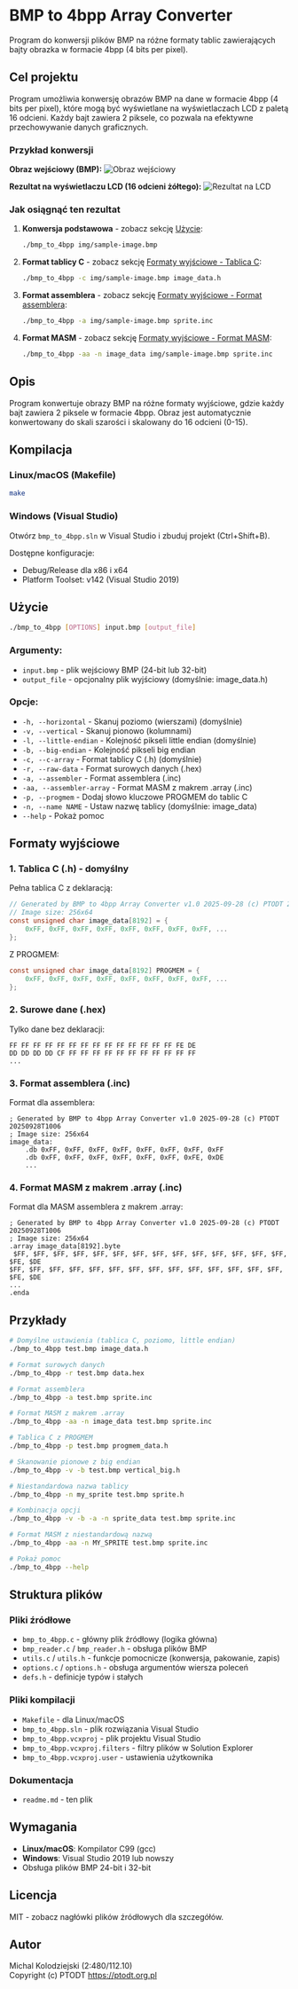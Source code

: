 # BMP to 4bpp Array Converter

Program do konwersji plików BMP na różne formaty tablic zawierających bajty obrazka w formacie 4bpp (4 bits per pixel).

## Cel projektu

Program umożliwia konwersję obrazów BMP na dane w formacie 4bpp (4 bits per pixel), które mogą być wyświetlane na wyświetlaczach LCD z paletą 16 odcieni. Każdy bajt zawiera 2 piksele, co pozwala na efektywne przechowywanie danych graficznych.

### Przykład konwersji

**Obraz wejściowy (BMP):**
![Obraz wejściowy](img/sample-image.bmp)

**Rezultat na wyświetlaczu LCD (16 odcieni żółtego):**
![Rezultat na LCD](img/sample-image.png)

### Jak osiągnąć ten rezultat

1. **Konwersja podstawowa** - zobacz sekcję [Użycie](#użycie):
   ```bash
   ./bmp_to_4bpp img/sample-image.bmp
   ```

2. **Format tablicy C** - zobacz sekcję [Formaty wyjściowe - Tablica C](#1-tablica-c-h---domyślny):
   ```bash
   ./bmp_to_4bpp -c img/sample-image.bmp image_data.h
   ```

3. **Format assemblera** - zobacz sekcję [Formaty wyjściowe - Format assemblera](#3-format-assemblera-inc):
   ```bash
   ./bmp_to_4bpp -a img/sample-image.bmp sprite.inc
   ```

4. **Format MASM** - zobacz sekcję [Formaty wyjściowe - Format MASM](#4-format-masm-z-makrem-array-inc):
   ```bash
   ./bmp_to_4bpp -aa -n image_data img/sample-image.bmp sprite.inc
   ```

## Opis

Program konwertuje obrazy BMP na różne formaty wyjściowe, gdzie każdy bajt zawiera 2 piksele w formacie 4bpp. Obraz jest automatycznie konwertowany do skali szarości i skalowany do 16 odcieni (0-15).

## Kompilacja

### Linux/macOS (Makefile)
```bash
make
```

### Windows (Visual Studio)
Otwórz `bmp_to_4bpp.sln` w Visual Studio i zbuduj projekt (Ctrl+Shift+B).

Dostępne konfiguracje:
- Debug/Release dla x86 i x64
- Platform Toolset: v142 (Visual Studio 2019)

## Użycie

```bash
./bmp_to_4bpp [OPTIONS] input.bmp [output_file]
```

### Argumenty:
- `input.bmp` - plik wejściowy BMP (24-bit lub 32-bit)
- `output_file` - opcjonalny plik wyjściowy (domyślnie: image_data.h)

### Opcje:
- `-h, --horizontal` - Skanuj poziomo (wierszami) (domyślnie)
- `-v, --vertical` - Skanuj pionowo (kolumnami)
- `-l, --little-endian` - Kolejność pikseli little endian (domyślnie)
- `-b, --big-endian` - Kolejność pikseli big endian
- `-c, --c-array` - Format tablicy C (.h) (domyślnie)
- `-r, --raw-data` - Format surowych danych (.hex)
- `-a, --assembler` - Format assemblera (.inc)
- `-aa, --assembler-array` - Format MASM z makrem .array (.inc)
- `-p, --progmem` - Dodaj słowo kluczowe PROGMEM do tablic C
- `-n, --name NAME` - Ustaw nazwę tablicy (domyślnie: image_data)
- `--help` - Pokaż pomoc

## Formaty wyjściowe

### 1. Tablica C (.h) - domyślny
Pełna tablica C z deklaracją:
```c
// Generated by BMP to 4bpp Array Converter v1.0 2025-09-28 (c) PTODT 20250928T1006
// Image size: 256x64
const unsigned char image_data[8192] = {
    0xFF, 0xFF, 0xFF, 0xFF, 0xFF, 0xFF, 0xFF, 0xFF, ...
};
```

Z PROGMEM:
```c
const unsigned char image_data[8192] PROGMEM = {
    0xFF, 0xFF, 0xFF, 0xFF, 0xFF, 0xFF, 0xFF, 0xFF, ...
};
```

### 2. Surowe dane (.hex)
Tylko dane bez deklaracji:
```
FF FF FF FF FF FF FF FF FF FF FF FF FF FF FE DE
DD DD DD DD CF FF FF FF FF FF FF FF FF FF FF FF
...
```

### 3. Format assemblera (.inc)
Format dla assemblera:
```
; Generated by BMP to 4bpp Array Converter v1.0 2025-09-28 (c) PTODT 20250928T1006
; Image size: 256x64
image_data:
    .db 0xFF, 0xFF, 0xFF, 0xFF, 0xFF, 0xFF, 0xFF, 0xFF
    .db 0xFF, 0xFF, 0xFF, 0xFF, 0xFF, 0xFF, 0xFE, 0xDE
    ...
```

### 4. Format MASM z makrem .array (.inc)
Format dla MASM assemblera z makrem .array:
```
; Generated by BMP to 4bpp Array Converter v1.0 2025-09-28 (c) PTODT 20250928T1006
; Image size: 256x64
.array image_data[8192].byte
 $FF, $FF, $FF, $FF, $FF, $FF, $FF, $FF, $FF, $FF, $FF, $FF, $FF, $FF, $FE, $DE
$FF, $FF, $FF, $FF, $FF, $FF, $FF, $FF, $FF, $FF, $FF, $FF, $FF, $FF, $FE, $DE
...
.enda
```

## Przykłady

```bash
# Domyślne ustawienia (tablica C, poziomo, little endian)
./bmp_to_4bpp test.bmp image_data.h

# Format surowych danych
./bmp_to_4bpp -r test.bmp data.hex

# Format assemblera
./bmp_to_4bpp -a test.bmp sprite.inc

# Format MASM z makrem .array
./bmp_to_4bpp -aa -n image_data test.bmp sprite.inc

# Tablica C z PROGMEM
./bmp_to_4bpp -p test.bmp progmem_data.h

# Skanowanie pionowe z big endian
./bmp_to_4bpp -v -b test.bmp vertical_big.h

# Niestandardowa nazwa tablicy
./bmp_to_4bpp -n my_sprite test.bmp sprite.h

# Kombinacja opcji
./bmp_to_4bpp -v -b -a -n sprite_data test.bmp sprite.inc

# Format MASM z niestandardową nazwą
./bmp_to_4bpp -aa -n MY_SPRITE test.bmp sprite.inc

# Pokaż pomoc
./bmp_to_4bpp --help
```

## Struktura plików

### Pliki źródłowe
- `bmp_to_4bpp.c` - główny plik źródłowy (logika główna)
- `bmp_reader.c` / `bmp_reader.h` - obsługa plików BMP
- `utils.c` / `utils.h` - funkcje pomocnicze (konwersja, pakowanie, zapis)
- `options.c` / `options.h` - obsługa argumentów wiersza poleceń
- `defs.h` - definicje typów i stałych

### Pliki kompilacji
- `Makefile` - dla Linux/macOS
- `bmp_to_4bpp.sln` - plik rozwiązania Visual Studio
- `bmp_to_4bpp.vcxproj` - plik projektu Visual Studio
- `bmp_to_4bpp.vcxproj.filters` - filtry plików w Solution Explorer
- `bmp_to_4bpp.vcxproj.user` - ustawienia użytkownika

### Dokumentacja
- `readme.md` - ten plik

## Wymagania

- **Linux/macOS**: Kompilator C99 (gcc)
- **Windows**: Visual Studio 2019 lub nowszy
- Obsługa plików BMP 24-bit i 32-bit

## Licencja

MIT - zobacz nagłówki plików źródłowych dla szczegółów.

## Autor

Michal Kolodziejski (2:480/112.10)  
Copyright (c) PTODT <https://ptodt.org.pl>